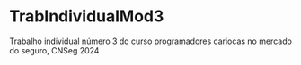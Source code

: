 # TrabIndividualMod3
Trabalho individual número 3 do curso programadores cariocas no mercado do seguro, CNSeg 2024
